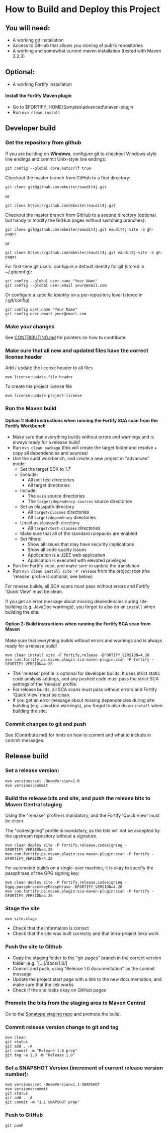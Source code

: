 # How to Build and Deploy this Project

## You will need:

- A working git installation
- Access to GitHub that allows you cloning of public repositories
- A working and somewhat current maven installation (tested with Maven 3.2.3)

## Optional:

- A working Fortify installation

#### Install the Fortify Maven plugin

- Go to $FORTIFY_HOME\Samples\advanced\maven-plugin
- Run `mvn clean install`    

## Developer build

### Get the repository from github

If you are building on _**Windows**_, configure git to checkout Windows style line endings and commit Unix-style line 
endings:

    git config --global core.autocrlf true 

Checkout the master branch from GitHub to a first directory:

    git clone git@github.com:mbeiter/eaudit4j.git

or

    git clone https://github.com/mbeiter/eaudit4j.git

Checkout the master branch from GitHub to a second directory (optional, but handy to modify the GitHub pages without 
switching branches):

    git clone git@github.com:mbeiter/eaudit4j.git eaudit4j-site -b gh-pages

or

    git clone https://github.com/mbeiter/eaudit4j.git eaudit4j-site -b gh-pages

For first-time git users: configure a default identity for git (stored in ~/.gitconfig):

    git config --global user.name "Your Name"
    git config --global user.email your@email.com

Or configure a specific identity on a per-repository level (stored in <repo-root>/.git/config)

    git config user.name "Your Name"
    git config user.email your@email.com

### Make your changes

See [CONTRIBUTING.md](CONTRIBUTING.md) for pointers on how to contribute.

### Make sure that all new and updated files have the correct license header 

Add / update the license header to all files

    mvn license:update-file-header

To create the project license file

    mvn license:update-project-license

### Run the Maven build

#### Option 1: Build instructions when running the Fortify SCA scan from the Fortify Workbench

- Make sure that everything builds without errors and warnings and is always ready for a release build!
- Run `mvn clean package` (this will create the target folder and resolve + copy all dependencies and sources)
- Use the audit workbench, and create a new project in "advanced" mode:
    - Set the target SDK to 1.7
    - Exclude:
         - All unit test directories
         - All target directories
    - Include:
         - The `main` source directories
         - The `target/dependency-sources` source directories
    - Set as classpath directory
         - All `target/classes` directories
         - All `target/dependency` directories
    - Unset as classpath directory
         - All `target/test-classes` directories
    - Make sure that all of the standard rulepacks are enabled
    - Set filters:
        - Show all issues that may have security implications
        - Show all code quality issues
        - Application is a J2EE web application
        - Application is executed with elevated privileges
- Run the Fortify scan, and make sure to update the translation
- Run `mvn clean install site -P release` from the project root (the 'release' profile is optional, see below)

For release builds, all SCA scans must pass without errors and Fortify 'Quick View' must be clean.

If you get an error message about missing dependencies during site building (e.g. JavaDoc warnings), you forgot to also
do an `install` when building the site.

#### Option 2: Build instructions when running the Fortify SCA scan from Maven

Make sure that everything builds without errors and warnings and is always ready for a release build! 

    mvn clean install site -P fortify,release -DFORTIFY_VERSION=4.20
    mvn com.fortify.ps.maven.plugin:sca-maven-plugin:scan -P fortify -DFORTIFY_VERSION=4.20

- The 'release' profile is optional for developer builds. It uses strict static code analysis settings, and any pushed
  code must pass the strict SCA settings of the 'release' profile.
- For release builds, all SCA scans must pass without errors and Fortify 'Quick View' must be clean.
- If you get an error message about missing dependencies during site building (e.g. JavaDoc warnings), you forgot to also
  do an `install` when building the site.

### Commit changes to git and push

See (Contribute.md) for hints on how to commit and what to include in commit messages.

## Release build

### Set a release version:

    mvn versions:set -DnewVersion=1.0
    mvn versions:commit

### Build the release bits and site, and push the release bits to Maven Central staging

Using the "release" profile is mandatory, and the Fortify 'Quick View' must be clean.

The "codesigning" profile is mandatory, as the bits will not be accepted by the upstream repository without a signature.

    mvn clean deploy site -P fortify,release,codesigning -DFORTIFY_VERSION=4.20
    mvn com.fortify.ps.maven.plugin:sca-maven-plugin:scan -P fortify -DFORTIFY_VERSION=4.20

For automated builds on a single-user machine, it is okay to specify the passphrase of the GPG signing key:

    mvn clean deploy site -P fortify,release,codesigning -Dgpg.passphrase=keyPassphrase -DFORTIFY_VERSION=4.20
    mvn com.fortify.ps.maven.plugin:sca-maven-plugin:scan -P fortify -DFORTIFY_VERSION=4.20

### Stage the site 

    mvn site:stage
    
- Check that the information is correct 
- Check that the site was built correctly and that intra-project links work

### Push the site to Github

- Copy the staging folder to the "gh-pages" branch in the correct version folder (e.g. `[...]/docs/1.0/]
- Commit and push, using "Release 1.0 documentation" as the commit message
- Update the project start page with a link to the new documentation, and make sure that the link works 
- Check if the site looks okay on GitHub pages

### Promote the bits from the staging area to Maven Central

Go to the [Sonatype staging repo](https://oss.sonatype.org/) and promote the build.

### Commit release version change to git and tag

    mvn clean
    git status
    git add . -A
    git commit -m "Release 1.0 prep"
    git tag -a 1.0 -m "Release 1.0"

### Set a SNAPSHOT Version (increment of current release version number):

    mvn versions:set -DnewVersion=1.1-SNAPSHOT
    mvn versions:commit
    git status
    git add . -A
    git commit -m "1.1 SNAPSHOT prep"

### Push to GitHub

    git push
